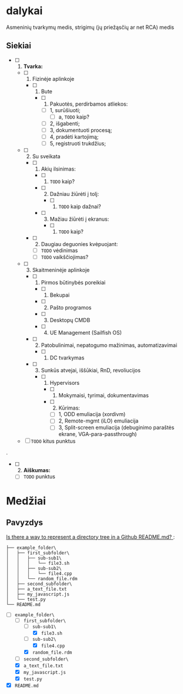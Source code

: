 # dalykai
Asmeninių tvarkymų medis, strigimų (jų priežąsčių ar net RCA) medis

## Siekiai

- [ ] 1. **Tvarka:**
    - [ ] 1. Fizinėje aplinkoje
        - [ ] 1. Bute
            - [ ] 1. Pakuotės, perdirbamos atliekos:
                - [ ] 1, surūšiuoti;
                    - [ ] a, `TODO` kaip?
                - [ ] 2, išgabenti;
                - [ ] 3, dokumentuoti procesą;
                - [ ] 4, pradėti kartojimą;
                - [ ] 5, registruoti trukdžius;
    - [ ] 2. Su sveikata
        - [ ] 1. Akių ilsinimas:
            - [ ] 1. `TODO` kaip?
            - [ ] 2. Dažniau žiūrėti į tolį:
                - [ ] 1. `TODO` kaip dažnai?
            - [ ] 3. Mažiau žiūrėti į ekranus:
                - [ ] 1. `TODO` kaip?
        - [ ] 2. Daugiau deguonies kvėpuojant:
            - [ ] `TODO` vėdinimas
            - [ ] `TODO` vaikščiojimas?
    - [ ] 3. Skaitmeninėje aplinkoje
        - [ ] 1. Pirmos būtinybės poreikiai
            - [ ] 1. Bekupai
            - [ ] 2. Pašto programos
            - [ ] 3. Desktopų CMDB
            - [ ] 4. UE Management (Sailfish OS)
        - [ ] 2. Patobulinimai, nepatogumo mažinimas, automatizavimai
            - [ ] 1. DC tvarkymas
        - [ ] 3. Sunkūs atvejai, iššūkiai, RnD, revoliucijos
            - [ ] 1. Hypervisors
                - [ ] 1. Mokymaisi, tyrimai, dokumentavimas
                - [ ] 2. Kūrimas:
                    - [ ] 1, ODD emuliacija (xordivm)
                    - [ ] 2, Remote-mgmt (iLO) emuliacija
                    - [ ] 3, Split-screen emuliacija (debuginimo paraštės ekrane, VGA-para-passthrough)
    - [ ] `TODO` kitus punktus

.
- [ ] 2. **Aiškumas:**
    - [ ] `TODO` punktus

# Medžiai

## Pavyzdys

[Is there a way to represent a directory tree in a Github README.md?
](https://stackoverflow.com/questions/23989232/is-there-a-way-to-represent-a-directory-tree-in-a-github-readme-md/66613342#66613342):
```
├── example_folder\
│   ├── first_subfolder\
│   │   ├── sub-sub1\
│   │   │   └── file3.sh
│   │   ├── sub-sub2\
│   │   │   └── file4.cpp
│   │   └── random_file.rdm
│   ├── second_subfolder\
│   ├── a_text_file.txt
│   ├── my_javascript.js
│   └── test.py
└── README.md
```
- [ ] `example_folder\`
    - [ ] `first_subfolder\`
        - [ ] `sub-sub1\`
            - [x] `file3.sh`
        - [ ] `sub-sub2\`
            - [x] `file4.cpp`
        - [x] `random_file.rdm`
    - [ ] `second_subfolder\`
    - [x] `a_text_file.txt`
    - [x] `my_javascript.js`
    - [x] `test.py`
- [x] `README.md`
